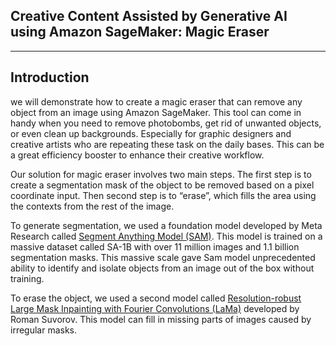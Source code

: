 ## Creative Content Assisted by Generative AI using Amazon SageMaker: Magic Eraser

---

## Introduction

we will demonstrate how to create a magic eraser that can remove any object from an image using Amazon SageMaker. This tool can come in handy when you need to remove photobombs, get rid of unwanted objects, or even clean up backgrounds. Especially for graphic designers and creative artists who are repeating these task on the daily bases. This can be a great efficiency booster to enhance their creative workflow.

Our solution for magic eraser involves two main steps. The first step is to create a segmentation mask of the object to be removed based on a pixel coordinate input. Then second step is to “erase”, which fills the area using the contexts from the rest of the image. 

To generate segmentation, we used a foundation model developed by Meta Research called [Segment Anything Model (SAM)](https://segment-anything.com/). This model is trained on a massive dataset called SA-1B with over 11 million images and 1.1 billion segmentation masks.  This massive scale gave Sam model unprecedented ability to identify and isolate objects from an image out of the box without training.

To erase the object, we used a second model called [Resolution-robust Large Mask Inpainting with Fourier Convolutions (LaMa)](https://advimman.github.io/lama-project/) developed by Roman Suvorov. This model can fill in missing parts of images caused by irregular masks.